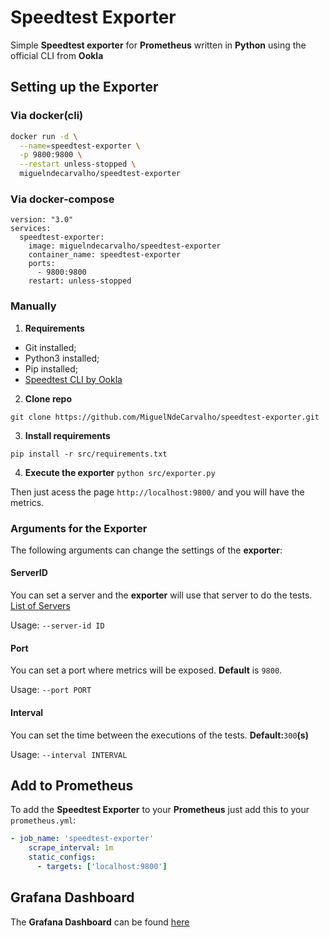 # Speedtest Exporter

Simple **Speedtest exporter** for **Prometheus** written in **Python** using the
official CLI from **Ookla**

## Setting up the Exporter

### Via **docker(cli)**

```bash
docker run -d \
  --name=speedtest-exporter \
  -p 9800:9800 \
  --restart unless-stopped \
  miguelndecarvalho/speedtest-exporter
```

### Via **docker-compose**

```docker-compose
version: "3.0"
services:
  speedtest-exporter:
    image: miguelndecarvalho/speedtest-exporter
    container_name: speedtest-exporter
    ports:
      - 9800:9800
    restart: unless-stopped
```

### Manually

1. **Requirements**
* Git installed;
* Python3 installed;
* Pip installed;
* [Speedtest CLI by Ookla][1]
2. **Clone repo**

`git clone https://github.com/MiguelNdeCarvalho/speedtest-exporter.git`

3. **Install requirements**

`pip install -r src/requirements.txt`

4. **Execute the exporter**
`python src/exporter.py`

Then just acess the page `http://localhost:9800/` and you will have the metrics.

### Arguments for the Exporter

The following arguments can change the settings of the **exporter**:

#### ServerID

You can set a server and the **exporter** will use that server to do the tests.
[List of Servers][2]

Usage: `--server-id ID`

#### Port

You can set a port where metrics will be exposed. **Default** is `9800`.

Usage: `--port PORT`
  
#### Interval
  
You can set the time between the executions of the tests. **Default:**`300`**(s)**

Usage: `--interval INTERVAL`

## Add to Prometheus

To add the **Speedtest Exporter** to your **Prometheus** just add this to your `prometheus.yml`:

```yml
- job_name: 'speedtest-exporter'
    scrape_interval: 1m
    static_configs:
      - targets: ['localhost:9800']
```

## Grafana Dashboard

The **Grafana Dashboard** can be found [here][3]

[1]: https://www.speedtest.net/pt/apps/cli
[2]: https://williamyaps.github.io/wlmjavascript/servercli.html
[3]: https://grafana.com/grafana/dashboards/13665
